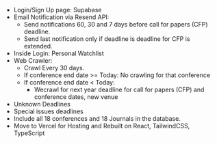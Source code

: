 - Login/Sign Up page: Supabase
- Email Notification via Resend API:
   - Send notifications 60, 30 and 7 days before call for papers (CFP) deadline.
   - Send last notification only if deadline is deadline for CFP is extended.
- Inside Login: Personal Watchlist
- Web Crawler:
   - Crawl Every 30 days.
   - If conference end date >= Today: No crawling for that conference
   - If conference end date < Today:
       - Wecrawl for next year deadline for call for papers (CFP) and conference dates, new venue
- Unknown Deadlines
- Special issues deadlines
- Include all 18 conferences and 18 Journals in the database.
- Move to Vercel for Hosting and Rebuilt on React, TailwindCSS, TypeScript
